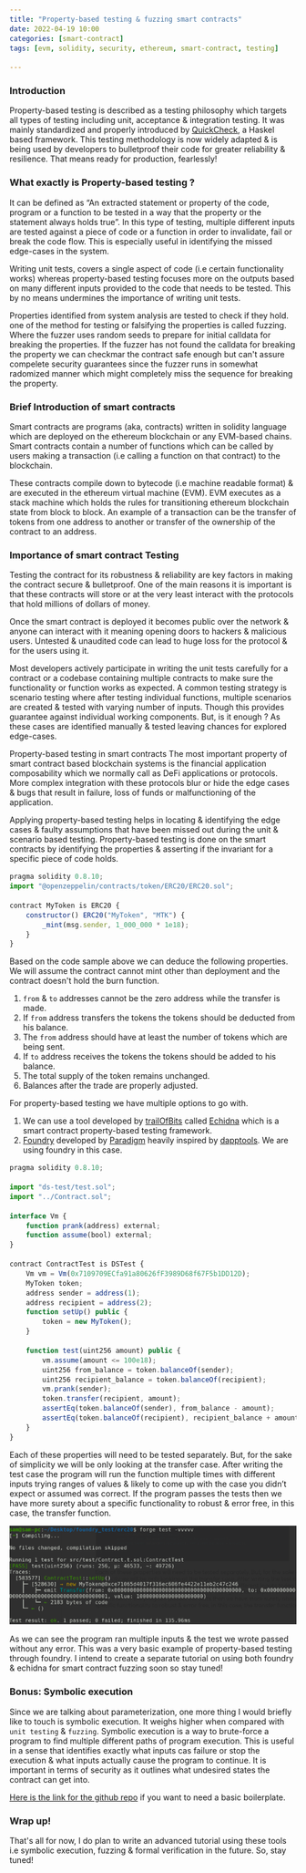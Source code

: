 ```yaml
---
title: "Property-based testing & fuzzing smart contracts"
date: 2022-04-19 10:00
categories: [smart-contract]
tags: [evm, solidity, security, ethereum, smart-contract, testing]

---
```

### Introduction
Property-based testing is described as a testing philosophy which targets all types of testing including unit, acceptance & integration testing. It was mainly standardized and properly introduced by [QuickCheck](https://hackage.haskell.org/package/QuickCheck), a Haskel based framework.
This testing methodology is now widely adapted & is being used by developers to bulletproof their code for greater reliability & resilience. That means ready for production, fearlessly!

### What exactly is Property-based testing ?
It can be defined as “An extracted statement or property of the code, program or a function to be tested in a way that the property or the statement always holds true”. In this type of testing, multiple different inputs are tested against a piece of code or a function in order to invalidate, fail or break the code flow. This is especially useful in identifying the missed edge-cases in the system.

Writing unit tests, covers a single aspect of code (i.e certain functionality works) whereas property-based testing focuses more on the outputs based on many different inputs provided to the code that needs to be tested. This by no means undermines the importance of writing unit tests.

Properties identified from system analysis are tested to check if they hold. one of the method for testing or falsifying the properties is called fuzzing. Where the fuzzer uses random seeds to prepare for initial calldata for breaking the properties. If the fuzzer has not found the calldata for breaking the property we can checkmar the contract safe enough but can't assure compelete security guarantees since the fuzzer runs in somewhat radomized manner which might completely miss the sequence for breaking the property.

### Brief Introduction of smart contracts 
Smart contracts are programs (aka, contracts) written in solidity language which are deployed on the ethereum blockchain or any EVM-based chains. Smart contracts contain a number of functions which can be called by users making a transaction (i.e calling a function on that contract) to the blockchain.

These contracts compile down to bytecode (i.e machine readable format) & are executed in the ethereum virtual machine (EVM). EVM executes as a stack machine which holds the rules for transitioning ethereum blockchain state from block to block. An example of a transaction can be the transfer of tokens from one address to another or transfer of the ownership of the contract to an address. 

### Importance of smart contract Testing
Testing the contract for its robustness & reliability are key factors in making the contract secure & bulletproof. One of the main reasons it is important is that these contracts will store or at the very least interact with the protocols that hold millions of dollars of money.

Once the smart contract is deployed it becomes public over the network & anyone can interact with it meaning opening doors to hackers & malicious users. Untested & unaudited code can lead to huge loss for the protocol & for the users using it. 

Most developers actively participate in writing the unit tests carefully for a contract or a codebase containing multiple contracts to make sure the functionality or function works as expected. A common testing strategy is scenario testing where after testing individual functions, multiple scenarios are created & tested with varying number of inputs. Though this provides guarantee against individual working components. But, is it enough ? As these cases are identified manually & tested leaving chances for explored edge-cases.

Property-based testing in smart contracts
The most important property of smart contract based blockchain systems is the financial application composability which we normally call as DeFi applications or protocols. More complex integration with these protocols blur or hide the edge cases & bugs that result in failure, loss of funds or malfunctioning of the application. 

Applying property-based testing helps in locating & identifying the edge cases & faulty assumptions that have been missed out during the unit & scenario based testing. Property-based testing is done on the smart contracts by identifying the properties & asserting if the invariant for a specific piece of code holds. 

```js
pragma solidity 0.8.10;
import "@openzeppelin/contracts/token/ERC20/ERC20.sol";

contract MyToken is ERC20 {
    constructor() ERC20("MyToken", "MTK") {
        _mint(msg.sender, 1_000_000 * 1e18);
    }
}
```
Based on the code sample above we can deduce the following properties. We will assume the contract cannot mint other than deployment and the contract doesn't hold the burn function.
1. `from` & `to` addresses cannot be the zero address while the transfer is made.
2. If `from` address transfers the tokens the tokens should be deducted from his balance.
3. The `from` address should have at least the number of tokens which are being sent. 
4. If `to` address receives the tokens the tokens should be added to his balance.
5. The total supply of the token remains unchanged.
6. Balances after the trade are properly adjusted.

For property-based testing we have multiple options to go with.
1. We can use a tool developed by [trailOfBits](https://www.trailofbits.com/) called [Echidna](https://github.com/crytic/echidna) which is a smart contract property-based testing framework.
2. [Foundry](https://book.getfoundry.sh/) developed by [Paradigm](https://www.paradigm.xyz/) heavily inspired by [dapptools](https://dapp.tools/). We are using foundry in this case.

```js
pragma solidity 0.8.10;

import "ds-test/test.sol";
import "../Contract.sol";

interface Vm {
    function prank(address) external;
    function assume(bool) external;
}

contract ContractTest is DSTest {
    Vm vm = Vm(0x7109709ECfa91a80626fF3989D68f67F5b1DD12D);
    MyToken token;
    address sender = address(1);
    address recipient = address(2);
    function setUp() public {
        token = new MyToken();
    }

    function test(uint256 amount) public {
        vm.assume(amount <= 100e18);
        uint256 from_balance = token.balanceOf(sender);
        uint256 recipient_balance = token.balanceOf(recipient);
        vm.prank(sender);
        token.transfer(recipient, amount);
        assertEq(token.balanceOf(sender), from_balance - amount);
        assertEq(token.balanceOf(recipient), recipient_balance + amount);
    }
}
```
Each of these properties will need to be tested separately. But, for the sake of simplicity we will be only looking at the transfer case. After writing the test case the program will run the function multiple times with different inputs trying ranges of values & likely to come up with the case you didn’t expect or assumed was correct. If the program passes the tests then we have more surety about a specific functionality to robust & error free, in this case, the transfer function. 

![Fuzz run Screenshot](../assets/fuzz.png)

As we can see the program ran multiple inputs & the test we wrote passed without any error. This was a very basic example of property-based testing through foundry. I intend to create a separate tutorial on using both foundry & echidna for smart contract fuzzing soon so stay tuned!

### Bonus: Symbolic execution
Since we are talking about parameterization, one more thing I would briefly like to touch is symbolic execution. It weighs higher when compared with `unit testing` & `fuzzing`. 
Symbolic execution is a way to brute-force a program to find multiple different paths of program execution. This is useful in a sense that identifies exactly what inputs cas failure or stop the execution & what inputs actually cause the program to continue. It is important in terms of security as it outlines what undesired states the contract can get into.

[Here is the link for the github repo](https://github.com/abdulsamijay/foundry-fuzzing-basic-erc20) if you want to need a basic boilerplate.


### Wrap up!
That's all for now, I do plan to write an advanced tutorial using these tools i.e symbolic execution, fuzzing & formal verification in the future. So, stay tuned!